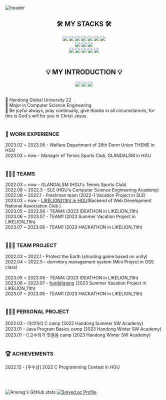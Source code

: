 ![header](https://capsule-render.vercel.app/api?type=waving&color=0:EDA0E9,100:EDA0E9&height=230&section=header&text=Sumin's%20Github&fontSize=60&animation=fadeIn&fontAlignY=32&desc=Developer%20who%20helps%20people%20&descAlignY=50&descAlign=50)

<div align=center>
<h2>🛠 MY STACKS 🛠</h2>
</div>

<div align=center> 
<img src="https://img.shields.io/badge/java-007396?style=for-the-badge&logo=java&logoColor=white"> 
  <img src="https://img.shields.io/badge/c-A8B9CC?style=for-the-badge&logo=c&logoColor=white">
  <img src="https://img.shields.io/badge/c++-00599C?style=for-the-badge&logo=c%2B%2B&logoColor=white">
    <img src="https://img.shields.io/badge/mysql-4479A1?style=for-the-badge&logo=mysql&logoColor=white"> 
 <img src="https://img.shields.io/badge/github-181717?style=for-the-badge&logo=github&logoColor=white">
  <img src="https://img.shields.io/badge/git-F05032?style=for-the-badge&logo=git&logoColor=white">
  <img src="https://img.shields.io/badge/linux-FCC624?style=for-the-badge&logo=linux&logoColor=white">
  <br>
<img src="https://img.shields.io/badge/Spring Boot-6DB33F?style=for-the-badge&logo=Spring Boot&logoColor=white">
<img src="https://img.shields.io/badge/figma-F24E1E?style=for-the-badge&logo=figma&logoColor=white">
<img src="https://img.shields.io/badge/visual studio-5C2D91?style=for-the-badge&logo=visualstudio&logoColor=white">
  <br>
  <img src="https://img.shields.io/badge/intellij idea-000000?style=for-the-badge&logo=intellijidea&logoColor=white">
  <img src="https://img.shields.io/badge/eclipse ide-2C2255?style=for-the-badge&logo=eclipseide&logoColor=white">
   <img src="https://img.shields.io/badge/filezilla-BF0000?style=for-the-badge&logo=filezilla&logoColor=white">
   <img src="https://img.shields.io/badge/docker-2496ED?style=for-the-badge&logo=docker&logoColor=white">
   <img src="https://img.shields.io/badge/gradle-02303A?style=for-the-badge&logo=gradle&logoColor=white">


</div>

<br/> 

<div align=center>
<h2>💡 MY INTRODUCTION 💡</h2>
<a href="https://www.instagram.com/su_min729/" target="_blank"><img src="https://img.shields.io/badge/instagram-41454A?style=for-the-badge&logo=instagram&logoColor=white"></a> <a href="https://youtube.com/@su_min729" target="_blank"><img src="https://img.shields.io/badge/youtube-41454A?style=for-the-badge&logo=youtube&logoColor=white"></a> <a href="https://volcano-woodpecker-2f9.notion.site/a4f1ba6f718d49b0b9208fdb3b06fa5b" target="_blank"><img src="https://img.shields.io/badge/notion-41454A?style=for-the-badge&logo=notion&logoColor=white"></a>
</div>

<br/>

🏫 Handong Global University 22 <br/> 
📝 Major in Computer Science Engineering <br/>
📖 Be joyful always, pray continually, give thanks in all circumstances, for this is God's will for you in Christ Jesus.<br/> <br/> 

### 💼 WORK EXPERIENCE<br/> 
2023.02 ~ 2023.06 - Welfare Department of 26th Dorm Union THEME in HGU<br/>
2023.03 ~ now - Manager of Tennis Sports Club, GLANDALSM in HGU<br/><br/>

### 🧑‍🤝‍🧑 TEAMS<br/> 
2022.03 ~ now - GLANDALSM (HGU's Tennis Sports Club)<br/>
2022.08 ~ 2022.3 - SLE (HGU's Computer Science Engineering Academy)<br/>
2022.08 ~ 2022.1 - Freshman team (2022-1 Vacation Project in SLE)<br/>
2023.03 ~ now - [LIKELION(11th) in HGU](https://hgulikelion.web.app/)(Backend of Web Development National Association Club )<br/>
2023.05 ~ 2023.06 - TEAM4 (2023 IDEATHON in LIKELION_11th)<br/>
2023.06 ~ 2023.07 - TEAM1 (2023 Summer Vacation Project in LIKELION_11th)<br/>
2023.07 ~ 2023.08 - TEAM1 (2023 HACKATHON in LIKELION_11th)<br/><br/>


### 👩🏻‍💻 TEAM PROJECT<br/> 
2022.03 ~ 2022.1 - Protect the Earth (shooting game based on unity)<br/>
2022.04 ~ 2022.5 - dormitory management system (Mini Project in OSS class)<br/><br/>
2023.05 ~ 2023.06 - TEAM4 (2023 IDEATHON in LIKELION_11th)<br/>
2023.06 ~ 2023.07 - [funddigging](https://github.com/LikeLionHGU/2023-Summer-team1-back/tree/main) (2023 Summer Vacation Project in LIKELION_11th)<br/>
2023.07 ~ 2023.08 - TEAM1 (2023 HACKATHON in LIKELION_11th)<br/><br/>

### 👩🏻‍💻 PERSONAL PROJECT<br/>
2022.03 - 미리미리 C camp (2022 Handong Summer SW Academy)<br/>
2023.01 - Java Program Basics camp (2023 Handong Winter SW Academy)<br/>
2023.01 - C고수되기 첫걸음 camp (2023 Handong Winter SW Academy)<br/><br/>

### 🏆 ACHIEVEMENTS<br/>
2022.12 - [우수상] 2022 C Programming Contest in HGU 

<br/> 
<br/> 

![Anurag's GitHub stats](https://github-readme-stats.vercel.app/api?username=sumina729&show_icons=true&theme=nightowl)  [![Solved.ac Profile](http://mazassumnida.wtf/api/v2/generate_badge?boj=sumina729)](https://solved.ac/sumina729)

<!--
**sumina729/sumina729** is a ✨ _special_ ✨ repository because its `README.md` (this file) appears on your GitHub profile.

Here are some ideas to get you started:

- 🔭 I’m currently working on ...
- 🌱 I’m currently learning ...
- 👯 I’m looking to collaborate on ...
- 🤔 I’m looking for help with ...
- 💬 Ask me about ...
- 📫 How to reach me: ...
- 😄 Pronouns: ...
- ⚡ Fun fact: ...
-->

